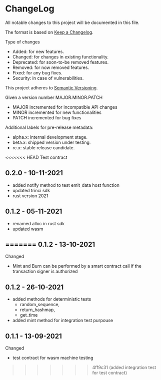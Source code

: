ChangeLog
=========

All notable changes to this project will be documented in this file.

The format is based on [Keep a Changelog](http://keepachangelog.com).

Type of changes

* Added: for new features.
* Changed: for changes in existing functionality.
* Deprecated: for soon-to-be removed features.
* Removed: for now removed features.
* Fixed: for any bug fixes.
* Security: in case of vulnerabilities.

This project adheres to [Semantic Versioning](http://semver.org).

Given a version number MAJOR.MINOR.PATCH
* MAJOR incremented for incompatible API changes
* MINOR incremented for new functionalities
* PATCH incremented for bug fixes

Additional labels for pre-release metadata:
* alpha.x: internal development stage.
* beta.x: shipped version under testing.
* rc.x: stable release candidate.

<<<<<<< HEAD
Test contract

0.2.0 - 10-11-2021
------------------
* added notify method to test emit_data host function
* updated trinci sdk
* rust version 2021


0.1.2 - 05-11-2021
------------------
* renamed alloc in rust sdk
* updated wasm


=======
0.1.2 - 13-10-2021
------------------

Changed
* Mint and Burn can be performed by a smart contract call 
  if the transaction signer is authorized


0.1.2 - 26-10-2021
------------------
* added methods for deterministic tests
  * random_sequence,
  * return_hashmap,
  * get_time
* added mint method for integration test purpouse


0.1.1 - 13-09-2021
------------------

Changed
* test contract for wasm machine testing
>>>>>>> 4ff9c31 (added integration test for test contract)
